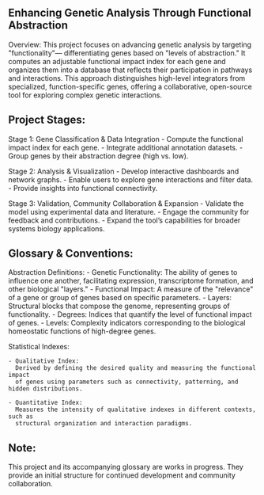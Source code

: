 Enhancing Genetic Analysis Through Functional Abstraction
-----------------------------------------------------------

Overview:
This project focuses on advancing genetic analysis by targeting "functionality"—
differentiating genes based on "levels of abstraction." It computes an adjustable
functional impact index for each gene and organizes them into a database that
reflects their participation in pathways and interactions. This approach distinguishes
high-level integrators from specialized, function-specific genes, offering a collaborative,
open-source tool for exploring complex genetic interactions.

Project Stages:
---------------
Stage 1: Gene Classification & Data Integration
    - Compute the functional impact index for each gene.
    - Integrate additional annotation datasets.
    - Group genes by their abstraction degree (high vs. low).

Stage 2: Analysis & Visualization
    - Develop interactive dashboards and network graphs.
    - Enable users to explore gene interactions and filter data.
    - Provide insights into functional connectivity.

Stage 3: Validation, Community Collaboration & Expansion
    - Validate the model using experimental data and literature.
    - Engage the community for feedback and contributions.
    - Expand the tool’s capabilities for broader systems biology applications.

Glossary & Conventions:
-----------------------
Abstraction Definitions:
    - Genetic Functionality:
      The ability of genes to influence one another, facilitating expression,
      transcriptome formation, and other biological "layers."
    - Functional Impact:
      A measure of the "relevance" of a gene or group of genes based on specific parameters.
    - Layers:
      Structural blocks that compose the genome, representing groups of functionality.
    - Degrees:
      Indices that quantify the level of functional impact of genes.
    - Levels:
      Complexity indicators corresponding to the biological homeostatic functions
      of high-degree genes.

Statistical Indexes:

    - Qualitative Index:
      Derived by defining the desired quality and measuring the functional impact
      of genes using parameters such as connectivity, patterning, and hidden distributions.
      
    - Quantitative Index:
      Measures the intensity of qualitative indexes in different contexts, such as
      structural organization and interaction paradigms.

Note:
-----
This project and its accompanying glossary are works in progress. They provide an initial
structure for continued development and community collaboration.
